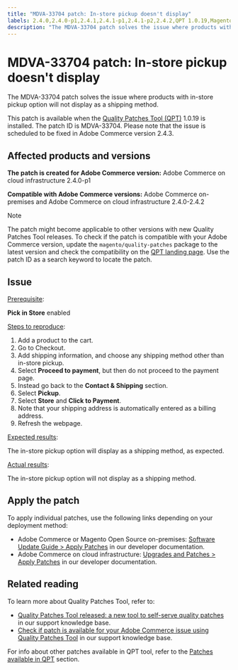 ```yaml
---
title: "MDVA-33704 patch: In-store pickup doesn't display"
labels: 2.4.0,2.4.0-p1,2.4.1,2.4.1-p1,2.4.1-p2,2.4.2,QPT 1.0.19,Magento Commerce,Magento Commerce Cloud,Quality Patches Tool,cart,checkout,in-store pickup,shipping method,Adobe Commerce,cloud infrastructure,on-premises,quality patches for Adobe Commerce,Magento Open Source
description: "The MDVA-33704 patch solves the issue where products with in-store pickup option will not display as a shipping method."
---
```


# MDVA-33704 patch: In-store pickup doesn't display

The MDVA-33704 patch solves the issue where products with in-store pickup option will not display as a shipping method.

This patch is available when the [Quality Patches Tool (QPT)](https://support.magento.com/hc/en-us/articles/360047139492) 1.0.19 is installed. The patch ID is MDVA-33704. Please note that the issue is scheduled to be fixed in Adobe Commerce version 2.4.3.

## Affected products and versions

 **The patch is created for Adobe Commerce version:** Adobe Commerce on cloud infrastructure 2.4.0-p1

 **Compatible with Adobe Commerce versions:** Adobe Commerce on-premises and Adobe Commerce on cloud infrastructure 2.4.0-2.4.2

>[!NOTE]
>
>The patch might become applicable to other versions with new Quality Patches Tool releases. To check if the patch is compatible with your Adobe Commerce version, update the `magento/quality-patches` package to the latest version and check the compatibility on the [QPT landing page](https://devdocs.magento.com/quality-patches/tool.html#patch-grid). Use the patch ID as a search keyword to locate the patch.

## Issue

<u>Prerequisite</u>:<br>

**Pick in Store** enabled

<u>Steps to reproduce</u>:

1. Add a product to the cart.
1. Go to Checkout.
1. Add shipping information, and choose any shipping method other than in-store pickup.
1. Select **Proceed to payment**, but then do not proceed to the payment page.
1. Instead go back to the **Contact & Shipping** section.
1. Select **Pickup**.
1. Select **Store** and **Click to Payment**.
1. Note that your shipping address is automatically entered as a billing address.
1. Refresh the webpage.

<u>Expected results</u>:

The in-store pickup option will display as a shipping method, as expected.

<u>Actual results</u>:

The in-store pickup option will not display as a shipping method.

## Apply the patch

To apply individual patches, use the following links depending on your deployment method:

* Adobe Commerce or Magento Open Source on-premises: [Software Update Guide > Apply Patches](https://devdocs.magento.com/guides/v2.4/comp-mgr/patching/mqp.html) in our developer documentation.
* Adobe Commerce on cloud infrastructure: [Upgrades and Patches > Apply Patches](https://devdocs.magento.com/cloud/project/project-patch.html) in our developer documentation.

## Related reading

To learn more about Quality Patches Tool, refer to:

* [Quality Patches Tool released: a new tool to self-serve quality patches](https://support.magento.com/hc/en-us/articles/360047139492) in our support knowledge base.
* [Check if patch is available for your Adobe Commerce issue using Quality Patches Tool](https://support.magento.com/hc/en-us/articles/360047125252) in our support knowledge base.

For info about other patches available in QPT tool, refer to the [Patches available in QPT](https://support.magento.com/hc/en-us/sections/360010506631-Patches-available-in-QPT-tool-) section.